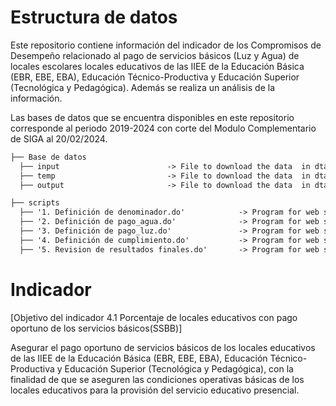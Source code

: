 

# Estructura de datos
Este repositorio contiene información del indicador de los Compromisos de Desempeño relacionado al pago de servicios básicos (Luz y Agua) de locales escolares locales educativos de las IIEE de la Educación Básica (EBR, EBE, EBA), Educación Técnico-Productiva y Educación Superior (Tecnológica y Pedagógica). Además se realiza un análisis de la información.

Las bases de datos que se encuentra disponibles en este repositorio corresponde al periodo 2019-2024 con corte del Modulo Complementario de SIGA al 20/02/2024.

```markdown
├── Base de datos                        
  ├── input                        -> File to download the data  in dta format.
  ├── temp                         -> File to download the data  in dta format.
  ├── output                       -> File to download the data  in dta format.

├── scripts
  ├── '1. Definición de denominador.do'            -> Program for web scrapping. Return a csv file with enconded utf-8 and a data frame.
  ├── '2. Definición de pago_agua.do'              -> Program for web scrapping. Return a csv file with enconded utf-8 and a data frame.
  ├── '3. Definición de pago_luz.do'               -> Program for web scrapping. Return a csv file with enconded utf-8 and a data frame.
  ├── '4. Definición de cumplimiento.do'           -> Program for web scrapping. Return a csv file with enconded utf-8 and a data frame.
  ├── '5. Revision de resultados finales.do'       -> Program for web scrapping. Return a csv file with enconded utf-8 and a data frame.
```


# Indicador

  [Objetivo del indicador 4.1 Porcentaje de locales educativos con pago oportuno de los servicios básicos(SSBB)]
  
  Asegurar el pago oportuno de servicios básicos de los locales educativos de las IIEE de la Educación Básica (EBR, EBE, EBA), Educación Técnico-Productiva y Educación Superior
  (Tecnológica y Pedagógica), con la finalidad de que se aseguren las condiciones operativas básicas de los locales educativos para la provisión del servicio educativo presencial.
